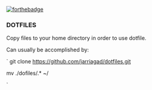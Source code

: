 [![forthebadge](https://forthebadge.com/images/badges/built-with-grammas-recipe.svg)](https://forthebadge.com)
### DOTFILES

Copy files to your home directory in order to use dotfile.

Can usually be accomplished by:

`
git clone https://github.com/jarriagad/dotfiles.git

mv ./dofiles/.* ~/

`




